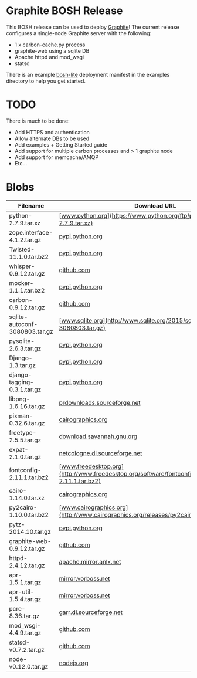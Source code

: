 # Graphite BOSH Release

This BOSH release can be used to deploy [Graphite](http://graphite.readthedocs.org/en/0.9.12/overview.html)! The current release configures a single-node Graphite server with the following:

* 1 x carbon-cache.py process
* graphite-web using a sqlite DB
* Apache httpd and mod_wsgi
* statsd

There is an example [bosh-lite](https://github.com/cloudfoundry/bosh-lite) deployment manifest in the examples directory to help you get started.

# TODO

There is much to be done:

* Add HTTPS and authentication
* Allow alternate DBs to be used
* Add examples + Getting Started guide
* Add support for multiple carbon processes and > 1 graphite node
* Add support for memcache/AMQP
* Etc...

# Blobs

| Filename | Download URL | MD5 |
| -------- | ------------ | --- |
| python-2.7.9.tar.xz | [www.python.org](https://www.python.org/ftp/python/2.7.9/Python-2.7.9.tar.xz) | 38d530f7efc373d64a8fb1637e3baaa7 |
| zope.interface-4.1.2.tar.gz | [pypi.python.org](https://pypi.python.org/packages/source/z/zope.interface/zope.interface-4.1.2.tar.gz) | 04298faeaa70b4f3b23fa2ae8987262c |
| Twisted-11.1.0.tar.bz2 | [pypi.python.org](https://pypi.python.org/packages/source/T/Twisted/Twisted-11.1.0.tar.bz2) | 972f3497e6e19318c741bf2900ffe31c |
| whisper-0.9.12.tar.gz | [github.com](https://github.com/graphite-project/whisper/archive/0.9.12.tar.gz) | fcaa34d128d13278ba1b8e23443e0871 |
| mocker-1.1.1.tar.bz2 | [pypi.python.org](https://pypi.python.org/packages/source/m/mocker/mocker-1.1.1.tar.bz2) | 0bd9f83268e16aef2130fa89e2a4839f |
| carbon-0.9.12.tar.gz | [github.com](https://github.com/graphite-project/carbon/archive/0.9.12.tar.gz) | 674c7376be70b07a90eecf013dad6600 |
| sqlite-autoconf-3080803.tar.gz | [www.sqlite.org](http://www.sqlite.org/2015/sqlite-autoconf-3080803.tar.gz) | 51272e875879ee893e51070b07c33888 |
| pysqlite-2.6.3.tar.gz | [pypi.python.org](https://pypi.python.org/packages/source/p/pysqlite/pysqlite-2.6.3.tar.gz) | 7ff1cedee74646b50117acff87aa1cfa |
| Django-1.3.tar.gz | [pypi.python.org](https://pypi.python.org/packages/source/D/Django/Django-1.3.tar.gz) | 1b8f76e91c27564708649671f329551f |
| django-tagging-0.3.1.tar.gz | [pypi.python.org](https://pypi.python.org/packages/source/d/django-tagging/django-tagging-0.3.1.tar.gz) | a0855f2b044db15f3f8a025fa1016ddf |
| libpng-1.6.16.tar.gz | [prdownloads.sourceforge.net](http://prdownloads.sourceforge.net/libpng/libpng-1.6.16.tar.gz?download) | 1a4ad377919ab15b54f6cb6a3ae2622d |
| pixman-0.32.6.tar.gz | [cairographics.org](http://cairographics.org/releases/pixman-0.32.6.tar.gz) | 3a30859719a41bd0f5cccffbfefdd4c2 |
| freetype-2.5.5.tar.gz | [download.savannah.gnu.org](http://download.savannah.gnu.org/releases/freetype/freetype-2.5.5.tar.gz) | 7448edfbd40c7aa5088684b0a3edb2b8 |
| expat-2.1.0.tar.gz | [netcologne.dl.sourceforge.net](http://netcologne.dl.sourceforge.net/project/expat/expat/2.1.0/expat-2.1.0.tar.gz) | dd7dab7a5fea97d2a6a43f511449b7cd |
| fontconfig-2.11.1.tar.bz2 | [www.freedesktop.org](http://www.freedesktop.org/software/fontconfig/release/fontconfig-2.11.1.tar.bz2) | 824d000eb737af6e16c826dd3b2d6c90 |
| cairo-1.14.0.tar.xz | [cairographics.org](http://cairographics.org/releases/cairo-1.14.0.tar.xz) | fc3a5edeba703f906f2241b394f0cced |
| py2cairo-1.10.0.tar.bz2 | [www.cairographics.org](http://www.cairographics.org/releases/py2cairo-1.10.0.tar.bz2) | 20337132c4ab06c1146ad384d55372c5 |
| pytz-2014.10.tar.gz | [pypi.python.org](https://pypi.python.org/packages/source/p/pytz/pytz-2014.10.tar.gz) | eb1cb941a20c5b751352c52486aa1dd7 |
| graphite-web-0.9.12.tar.gz | [github.com](https://github.com/graphite-project/graphite-web/archive/0.9.12.tar.gz) | c09f19fc0076cbadec64039f161bafc0 |
| httpd-2.4.12.tar.gz | [apache.mirror.anlx.net](http://apache.mirror.anlx.net//httpd/httpd-2.4.12.tar.gz) | ec8676a7fe62433883868b8341da6734 |
| apr-1.5.1.tar.gz | [mirror.vorboss.net](http://mirror.vorboss.net/apache//apr/apr-1.5.1.tar.gz) | d3538d67e6455f48cc935d8f0a50a1c3 |
| apr-util-1.5.4.tar.gz | [mirror.vorboss.net](http://mirror.vorboss.net/apache//apr/apr-util-1.5.4.tar.gz) | 866825c04da827c6e5f53daff5569f42 |
| pcre-8.36.tar.gz | [garr.dl.sourceforge.net](http://garr.dl.sourceforge.net/project/pcre/pcre/8.36/pcre-8.36.tar.gz) | ff7b4bb14e355f04885cf18ff4125c98 |
| mod_wsgi-4.4.9.tar.gz | [github.com](https://github.com/GrahamDumpleton/mod_wsgi/archive/4.4.9.tar.gz) | afc9e65587cab4aab3b2fa8b8c41ceae |
| statsd-v0.7.2.tar.gz | [github.com](https://github.com/etsy/statsd/archive/v0.7.2.tar.gz) | fd7e4bec91ce8c765f9a88b81cbf96bb |
| node-v0.12.0.tar.gz | [nodejs.org](http://nodejs.org/dist/v0.12.0/node-v0.12.0.tar.gz) | 62c8d9c74c8f68193f60e4cba020eb48 |
